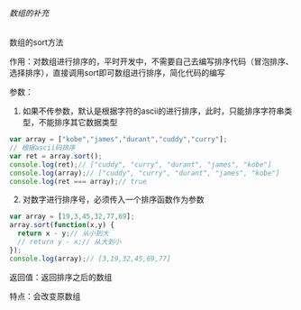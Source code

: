 ###### 数组的补充

数组的sort方法

作用：对数组进行排序的，平时开发中，不需要自己去编写排序代码（冒泡排序、选择排序），直接调用sort即可数组进行排序，简化代码的编写

参数：

1. 如果不传参数，默认是根据字符的ascii的进行排序，此时，只能排序字符串类型，不能排序其它数据类型

```js
var array = ["kobe","james","durant","cuddy","curry"];
// 根据ascii码排序
var ret = array.sort();
console.log(ret);// ["cuddy", "curry", "durant", "james", "kobe"]
console.log(array);// ["cuddy", "curry", "durant", "james", "kobe"]
console.log(ret === array);// true
```

2. 对数字进行排序号，必须传入一个排序函数作为参数

```js
var array = [19,3,45,32,77,69];
array.sort(function(x,y) {
  return x - y;// 从小到大 
  // return y - x;// 从大到小 
});
console.log(array);// [3,19,32,45,69,77]
```

返回值：返回排序之后的数组

特点：会改变原数组









